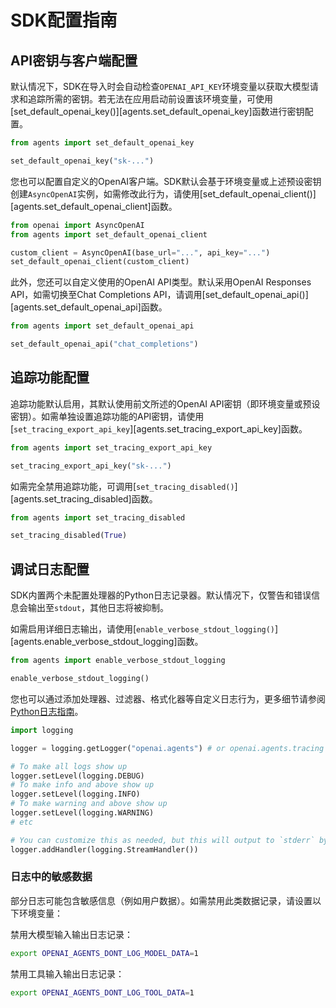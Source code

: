 # SDK配置指南

## API密钥与客户端配置

默认情况下，SDK在导入时会自动检查`OPENAI_API_KEY`环境变量以获取大模型请求和追踪所需的密钥。若无法在应用启动前设置该环境变量，可使用[set_default_openai_key()][agents.set_default_openai_key]函数进行密钥配置。

```python
from agents import set_default_openai_key

set_default_openai_key("sk-...")
```

您也可以配置自定义的OpenAI客户端。SDK默认会基于环境变量或上述预设密钥创建`AsyncOpenAI`实例，如需修改此行为，请使用[set_default_openai_client()][agents.set_default_openai_client]函数。

```python
from openai import AsyncOpenAI
from agents import set_default_openai_client

custom_client = AsyncOpenAI(base_url="...", api_key="...")
set_default_openai_client(custom_client)
```

此外，您还可以自定义使用的OpenAI API类型。默认采用OpenAI Responses API，如需切换至Chat Completions API，请调用[set_default_openai_api()][agents.set_default_openai_api]函数。

```python
from agents import set_default_openai_api

set_default_openai_api("chat_completions")
```

## 追踪功能配置

追踪功能默认启用，其默认使用前文所述的OpenAI API密钥（即环境变量或预设密钥）。如需单独设置追踪功能的API密钥，请使用[`set_tracing_export_api_key`][agents.set_tracing_export_api_key]函数。

```python
from agents import set_tracing_export_api_key

set_tracing_export_api_key("sk-...")
```

如需完全禁用追踪功能，可调用[`set_tracing_disabled()`][agents.set_tracing_disabled]函数。

```python
from agents import set_tracing_disabled

set_tracing_disabled(True)
```

## 调试日志配置

SDK内置两个未配置处理器的Python日志记录器。默认情况下，仅警告和错误信息会输出至`stdout`，其他日志将被抑制。

如需启用详细日志输出，请使用[`enable_verbose_stdout_logging()`][agents.enable_verbose_stdout_logging]函数。

```python
from agents import enable_verbose_stdout_logging

enable_verbose_stdout_logging()
```

您也可以通过添加处理器、过滤器、格式化器等自定义日志行为，更多细节请参阅[Python日志指南](https://docs.python.org/3/howto/logging.html)。

```python
import logging

logger = logging.getLogger("openai.agents") # or openai.agents.tracing for the Tracing logger

# To make all logs show up
logger.setLevel(logging.DEBUG)
# To make info and above show up
logger.setLevel(logging.INFO)
# To make warning and above show up
logger.setLevel(logging.WARNING)
# etc

# You can customize this as needed, but this will output to `stderr` by default
logger.addHandler(logging.StreamHandler())
```

### 日志中的敏感数据

部分日志可能包含敏感信息（例如用户数据）。如需禁用此类数据记录，请设置以下环境变量：

禁用大模型输入输出日志记录：
```bash
export OPENAI_AGENTS_DONT_LOG_MODEL_DATA=1
```

禁用工具输入输出日志记录：
```bash
export OPENAI_AGENTS_DONT_LOG_TOOL_DATA=1
```